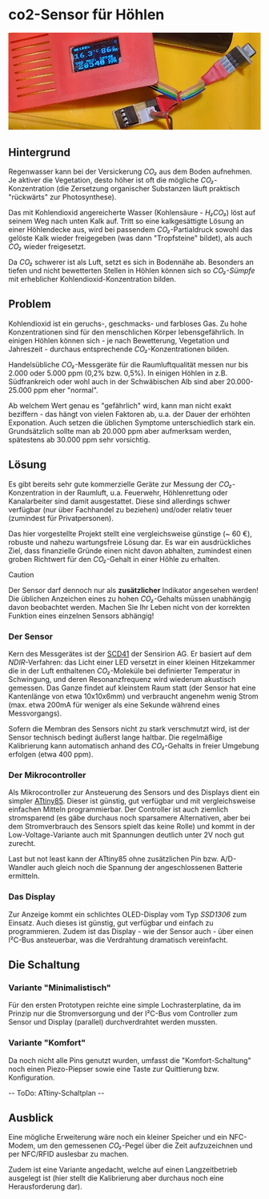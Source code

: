 # co2-Sensor für Höhlen

![Bild des ersten Sensor-Prototypen im Einsatz](https://github.com/keppler/co2/raw/master/sensor.webp)

## Hintergrund

Regenwasser kann bei der Versickerung _CO₂_ aus dem Boden aufnehmen. Je aktiver die Vegetation, desto höher ist oft die mögliche _CO₂_-Konzentration (die Zersetzung organischer Substanzen läuft praktisch "rückwärts" zur Photosynthese).

Das mit Kohlendioxid angereicherte Wasser (Kohlensäure - _H₂CO₃_) löst auf seinem Weg nach unten Kalk auf. Tritt so eine kalkgesättigte Lösung an einer Höhlendecke aus, wird bei passendem _CO₂_-Partialdruck sowohl das gelöste Kalk wieder freigegeben (was dann "Tropfsteine" bildet), als auch _CO₂_ wieder freigesetzt.

Da _CO₂_ schwerer ist als Luft, setzt es sich in Bodennähe ab. Besonders an tiefen und nicht bewetterten Stellen in Höhlen können sich so _CO₂-Sümpfe_ mit erheblicher Kohlendioxid-Konzentration bilden.

## Problem

Kohlendioxid ist ein geruchs-, geschmacks- und farbloses Gas. Zu hohe Konzentrationen sind für den menschlichen Körper lebensgefährlich. In einigen Höhlen können sich - je nach Bewetterung, Vegetation und Jahreszeit - durchaus entsprechende _CO₂_-Konzentrationen bilden.

Handelsübliche _CO₂_-Messgeräte für die Raumluftqualität messen nur bis 2.000 oder 5.000 ppm (0,2% bzw. 0,5%). In einigen Höhlen in z.B. Südfrankreich oder wohl auch in der Schwäbischen Alb sind aber 20.000-25.000 ppm eher "normal". 

Ab welchem Wert genau es "gefährlich" wird, kann man nicht exakt beziffern - das hängt von vielen Faktoren ab, u.a. der Dauer der erhöhten Exponation. Auch setzen die üblichen Symptome unterschiedlich stark ein. Grundsätzlich sollte man ab 20.000 ppm aber aufmerksam werden, spätestens ab 30.000 ppm sehr vorsichtig.

## Lösung

Es gibt bereits sehr gute kommerzielle Geräte zur Messung der _CO₂_-Konzentration in der Raumluft, u.a. Feuerwehr, Höhlenrettung oder Kanalarbeiter sind damit ausgestattet. Diese sind allerdings schwer verfügbar (nur über Fachhandel zu beziehen) und/oder relativ teuer (zumindest für Privatpersonen).

Das hier vorgestellte Projekt stellt eine vergleichsweise günstige (~ 60 €), robuste und nahezu wartungsfreie Lösung dar. Es war ein ausdrückliches Ziel, dass finanzielle Gründe einen nicht davon abhalten, zumindest einen groben Richtwert für den _CO₂_-Gehalt in einer Höhle zu erhalten.

> [!CAUTION]
> Der Sensor darf dennoch nur als **zusätzlicher** Indikator angesehen werden! Die üblichen Anzeichen eines zu hohen _CO₂_-Gehalts müssen unabhängig davon beobachtet werden. Machen Sie Ihr Leben nicht von der korrekten Funktion eines einzelnen Sensors abhängig!

### Der Sensor

Kern des Messgerätes ist der [SCD41](https://sensirion.com/de/produkte/katalog/SCD41) der Sensirion AG. Er basiert auf dem _NDIR_-Verfahren: das Licht einer LED versetzt in einer kleinen Hitzekammer die in der Luft enthaltenen _CO₂_-Moleküle bei definierter Temperatur in Schwingung, und deren Resonanzfrequenz wird wiederum akustisch gemessen. Das Ganze findet auf kleinstem Raum statt (der Sensor hat eine Kantenlänge von etwa 10x10x6mm) und verbraucht angenehm wenig Strom (max. etwa 200mA für weniger als eine Sekunde während eines Messvorgangs).

Sofern die Membran des Sensors nicht zu stark verschmutzt wird, ist der Sensor technisch bedingt äußerst lange haltbar. Die regelmäßige Kalibrierung kann automatisch anhand des _CO₂_-Gehalts in freier Umgebung erfolgen (etwa 400 ppm). 

### Der Mikrocontroller

Als Mikrocontroller zur Ansteuerung des Sensors und des Displays dient ein simpler [ATtiny85](https://www.microchip.com/en-us/product/attiny85). Dieser ist günstig, gut verfügbar und mit vergleichsweise einfachen Mitteln programmierbar. Der Controller ist auch ziemlich stromsparend (es gäbe durchaus noch sparsamere Alternativen, aber bei dem Stromverbrauch des Sensors spielt das keine Rolle) und kommt in der Low-Voltage-Variante auch mit Spannungen deutlich unter 2V noch gut zurecht.

Last but not least kann der ATtiny85 ohne zusätzlichen Pin bzw. A/D-Wandler auch gleich noch die Spannung der angeschlossenen Batterie ermitteln.

### Das Display

Zur Anzeige kommt ein schlichtes OLED-Display vom Typ _SSD1306_ zum Einsatz. Auch dieses ist günstig, gut verfügbar und einfach zu programmieren. Zudem ist das Display - wie der Sensor auch - über einen I²C-Bus ansteuerbar, was die Verdrahtung dramatisch vereinfacht.

## Die Schaltung

### Variante "Minimalistisch"

Für den ersten Prototypen reichte eine simple Lochrasterplatine, da im Prinzip nur die Stromversorgung und der I²C-Bus vom Controller zum Sensor und Display (parallel) durchverdrahtet werden mussten.

### Variante "Komfort"

Da noch nicht alle Pins genutzt wurden, umfasst die "Komfort-Schaltung" noch einen Piezo-Piepser sowie eine Taste zur Quittierung bzw. Konfiguration.

-- ToDo: ATtiny-Schaltplan --

## Ausblick

Eine mögliche Erweiterung wäre noch ein kleiner Speicher und ein NFC-Modem, um den gemessenen _CO₂_-Pegel über die Zeit aufzuzeichnen und per NFC/RFID auslesbar zu machen.

Zudem ist eine Variante angedacht, welche auf einen Langzeitbetrieb ausgelegt ist (hier stellt die Kalibrierung aber durchaus noch eine Herausforderung dar).
